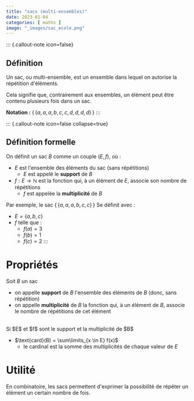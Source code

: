 ```yaml
---
title: "sacs (multi-ensembles)"
date: 2023-01-04
categories: [ maths ]
image: "_images/sac_ecole.png"
---
```


::: {.callout-note icon=false}
## Définition

Un sac, ou multi-ensemble, est un ensemble dans lequel on autorise la répétition d'éléments.

Cela signifie que, contrairement aux ensembles, un élément peut être contenu plusieurs fois dans un sac.

**Notation :** $\{\!\!\{ a, a, a, b, c, c, d, d, d, d \}\!\!\}$
:::


::: {.callout-note icon=false collapse=true}
## Définition formelle

On définit un sac $B$ comme un couple $(E, f)$, où :
 - $E$ est l'ensemble des éléments du sac (sans répétitions)
     - $E$ est appelé le **support** de $B$
 - $f : E \to \mathbb{N}$ est la fonction qui, à un élément de $E$, associe son nombre de répétitions 
     - $f$ est appelée la **multiplicité** de $B$

Par exemple, le sac $\{\!\!\{ a, a, a, b, c, c \}\!\!\}$
Se définit avec :
 - $E = \{ a, b, c \}$
 - $f$ telle que :
     - $f(a) = 3$
     - $f(b)=1$
     - $f(c)=2$
:::


# Propriétés

Soit $B$ un sac

 - on appelle **support** de $B$ l'ensemble des éléments de $B$ (donc, sans répétition)
 - on appelle **multiplicité** de $B$ la fonction qui, à un élément de $B$, associe le nombre de répétitions de cet élément

<br/>
Si $E$ et $f$ sont le support et la multiplicité de $B$

 -  $\text{card}(B) = \sum\limits_{x \in E} f(x)$
     - le cardinal est la somme des multiplicités de chaque valeur de $E$


# Utilité

En combinatoire, les sacs permettent d'exprimer la possibilité de répéter un élément un certain nombre de fois.



